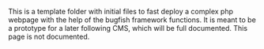 This is a template folder with initial files to fast deploy a complex php webpage with the help of the bugfish framework functions. It is meant to be a prototype for a later following CMS, which will be full documented. This page is not documented.
